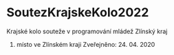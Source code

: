 # SoutezKrajskeKolo2022
Krajské kolo souteže v programování mládež Zlínský kraj
1. místo ve Zlínském kraji
Zveřejněno: 24. 04. 2020
